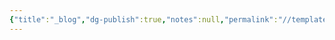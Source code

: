 ```yaml
---
{"title":"_blog","dg-publish":true,"notes":null,"permalink":"//templates/blog/","dgPassFrontmatter":true,"created":"2025-04-16T14:31:21.266+08:00","updated":"2025-04-16T14:31:39.456+08:00"}
---
```


